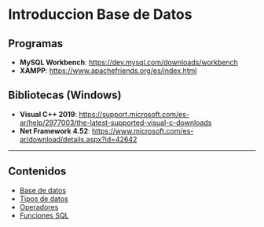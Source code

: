 # Introduccion Base de Datos
## Programas
* **MySQL Workbench**: <https://dev.mysql.com/downloads/workbench>
* **XAMPP**: <https://www.apachefriends.org/es/index.html>

## Bibliotecas (Windows)
* **Visual C++ 2019**: <https://support.microsoft.com/es-ar/help/2977003/the-latest-supported-visual-c-downloads>
* **Net Framework 4.52**: <https://www.microsoft.com/es-ar/download/details.aspx?id=42642>
___
## Contenidos
* [Base de datos](./database.md)
* [Tipos de datos](./tipos-datos.md)
* [Operadores](./operadores.md)
* [Funciones SQL](./funciones.md)
